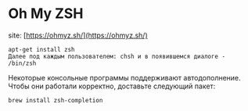 # Oh My ZSH

site: [https://ohmyz.sh/](https://ohmyz.sh/)

```
apt-get install zsh
Далее под каждым пользователем: chsh и в появившемся диалоге - /bin/zsh
```

Некоторые консольные программы поддерживают автодополнение. Чтобы они работали корректно, доставьте следующий пакет:

```
brew install zsh-completion
```
